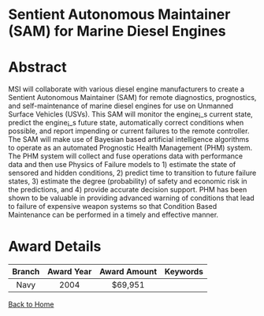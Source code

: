 
Sentient Autonomous Maintainer (SAM) for Marine Diesel Engines
==============================================================

# Abstract


MSI will collaborate with various diesel engine manufacturers to create a Sentient Autonomous Maintainer (SAM) for remote diagnostics, prognostics, and self-maintenance of marine diesel engines for use on Unmanned Surface Vehicles (USVs). This SAM will monitor the engine¡_s current state, predict the engine¡_s future state, automatically correct conditions when possible, and report impending or current failures to the remote controller. The SAM will make use of Bayesian based artificial intelligence algorithms to operate as an automated Prognostic Health Management (PHM) system. The PHM system will collect and fuse operations data with performance data and then use Physics of Failure models to 1) estimate the state of sensored and hidden conditions, 2) predict time to transition to future failure states, 3) estimate the degree (probability) of safety and economic risk in the predictions, and 4) provide accurate decision support. PHM has been shown to be valuable in providing advanced warning of conditions that lead to failure of expensive weapon systems so that Condition Based Maintenance can be performed in a timely and effective manner.  

# Award Details

|Branch|Award Year|Award Amount|Keywords|
| :---: | :---: | :---: | :---: |
|Navy|2004|$69,951||
  
  


[Back to Home](https://github.com/chrischow/dod_sbir_awards/DJ/#1858)